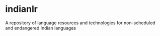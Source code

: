 # indianlr
A repository of language resources and technologies for non-scheduled and endangered Indian languages
